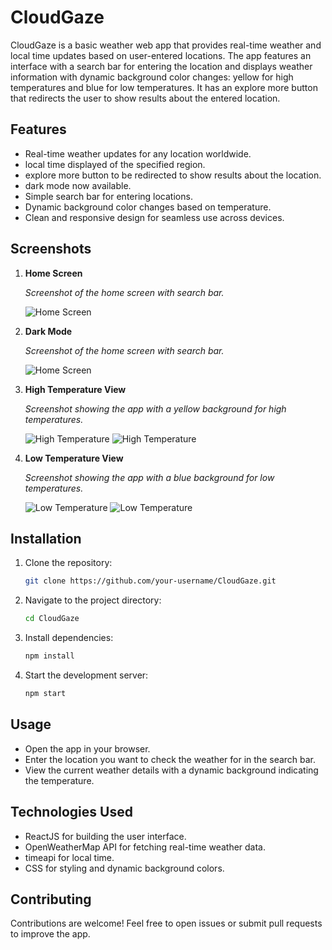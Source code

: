 # CloudGaze

CloudGaze is a basic weather web app that provides real-time weather and local time updates based on user-entered locations. The app features an interface with a search bar for entering the location and displays weather information with dynamic background color changes: yellow for high temperatures and blue for low temperatures. It has an explore more button that redirects the user to show results about the entered location.

## Features
- Real-time weather updates for any location worldwide.
- local time displayed of the specified region.
- explore more button to be redirected to show results about the location.
- dark mode now available.
- Simple search bar for entering locations.
- Dynamic background color changes based on temperature.
- Clean and responsive design for seamless use across devices.

## Screenshots
1. **Home Screen**
   
   _Screenshot of the home screen with search bar._

   ![Home Screen](./screenshots/home_screen.png)

2. **Dark Mode**
   
   _Screenshot of the home screen with search bar._

   ![Home Screen](./screenshots/home_screen_dark.png)

2. **High Temperature View**
   
   _Screenshot showing the app with a yellow background for high temperatures._

   ![High Temperature](./screenshots/high_temperature.png)
   ![High Temperature](./screenshots/high_temperature.png)

3. **Low Temperature View**
   
   _Screenshot showing the app with a blue background for low temperatures._

   ![Low Temperature](./screenshots/low_temperature.png)
   ![Low Temperature](./screenshots/low_temperature.png)

## Installation
1. Clone the repository:
   ```bash
   git clone https://github.com/your-username/CloudGaze.git

2. Navigate to the project directory:
   ```bash
   cd CloudGaze

3. Install dependencies:
   ```bash
   npm install

4. Start the development server:
   ```bash
   npm start

## Usage
- Open the app in your browser.
- Enter the location you want to check the weather for in the search bar.
- View the current weather details with a dynamic background indicating the temperature.

## Technologies Used
- ReactJS for building the user interface.
- OpenWeatherMap API for fetching real-time weather data.
- timeapi for local time.
- CSS for styling and dynamic background colors.

## Contributing
Contributions are welcome! Feel free to open issues or submit pull requests to improve the app.

